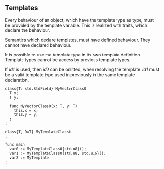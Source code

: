 ## Templates

Every behaviour of an object, which have the template type as type, must be
provided by the template variable. This is realized with traits, which declare
the behaviour.

Semantics which declare templates, must have defined behaviour. They cannot
have declared behaviour.

It is possible to use the template type in its own template definition. Template types cannot
be access by previous template types.

If *id1* is used, then *id0* can be omitted, when resolving the template. *id1*
must be a valid template type used in previously in the same template
declaration.

```
class{T: std.StdField} MyVectorClass0
  T x;
  T y;

  func MyVectorClass0(x: T, y: T)
	this.x = x;
	this.y = y;
  ;
;

class{T, D=T} MyTemplateClass0
;

func main
  var0 := MyTemplateClass0{std.u8}();
  var1 := MyTemplateClass0{std.u8, std.u16}();
  var2 := MyTemplate
;
```
